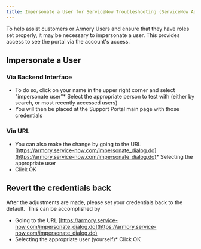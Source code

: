 ```yaml
---
title: Impersonate a User for ServiceNow Troubleshooting (ServiceNow Admins)
---
```



To help assist customers or Armory Users and ensure that they have roles set properly, it may be necessary to impersonate a user. This provides access to see the portal via the account's access.

## Impersonate a User
### Via Backend Interface
* To do so, click on your name in the upper right corner and select "impersonate user"* Select the appropriate person to test with (either by search, or most recently accessed users)
* You will then be placed at the Support Portal main page with those credentials
### Via URL
* You can also make the change by going to the URL [https://armory.service-now.com/impersonate_dialog.do](https://armory.service-now.com/impersonate_dialog.do)* Selecting the appropriate user
* Click OK

## Revert the credentials back
After the adjustments are made, please set your credentials back to the default.  This can be accomplished by
* Going to the URL [https://armory.service-now.com/impersonate_dialog.do](https://armory.service-now.com/impersonate_dialog.do)
* Selecting the appropriate user (yourself)* Click OK

